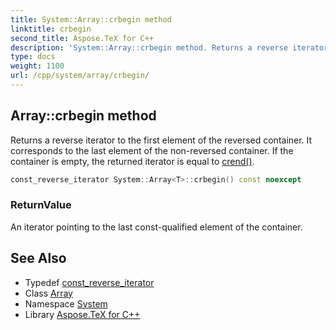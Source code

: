 ```yaml
---
title: System::Array::crbegin method
linktitle: crbegin
second_title: Aspose.TeX for C++
description: 'System::Array::crbegin method. Returns a reverse iterator to the first element of the reversed container. It corresponds to the last element of the non-reversed container. If the container is empty, the returned iterator is equal to crend() in C++.'
type: docs
weight: 1100
url: /cpp/system/array/crbegin/
---
```

## Array::crbegin method


Returns a reverse iterator to the first element of the reversed container. It corresponds to the last element of the non-reversed container. If the container is empty, the returned iterator is equal to [crend()](../crend/).

```cpp
const_reverse_iterator System::Array<T>::crbegin() const noexcept
```


### ReturnValue

An iterator pointing to the last const-qualified element of the container.

## See Also

* Typedef [const_reverse_iterator](../const_reverse_iterator/)
* Class [Array](../)
* Namespace [System](../../)
* Library [Aspose.TeX for C++](../../../)

